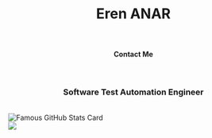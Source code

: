 <h1 align=center> Eren ANAR</h1> 
<br>
<h4 align=center>Contact Me </h4>
<br>
<h3 align = center> Software Test Automation Engineer</h3>
<br>
<img src="https://github-readme-stats.vercel.app/api?username=eerenanar&show_icons=true&theme=midnight-purple" alt="Famous GitHub Stats Card" />  
<br>
 <img src="https://github-readme-stats.vercel.app/api/top-langs/?username=eerenanar&layout=compact&theme=midnight-purple&hide=javascript,html" lat="Most used languages"/> 
